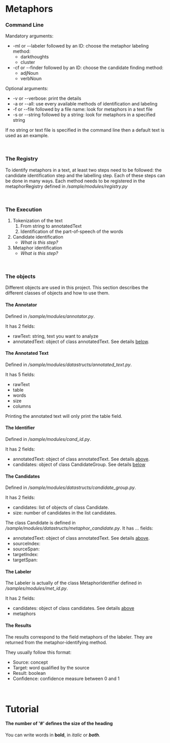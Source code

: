 # Metaphors



### Command Line
Mandatory arguments:
* -ml or --labeler followed by an ID: choose the metaphor labeling method:
    * darkthoughts
    * cluster
* -cf or --finder followed by an ID: choose the candidate finding method:
    * adjNoun
    * verbNoun
    
Optional  arguments:
* -v or --verbose: print the details
* -a or --all: use every available methods of identification and labeling
* -f or --file followed by a file name: look for metaphors in a text file
* -s or --string followed by a string: look for metaphors in a specified string

If no string or text file is specified in the command line then a default text is used as an example.

<br>

### The Registry
To identify metaphors in a text, at least two steps need to be followed:
the candidate identification step and the labelling step.
Each of these steps can be done in many ways.
Each method needs to be registered in the metaphorRegistry defined in 
_/sample/modules/registry.py_



<br>

### The Execution

1. Tokenization of the text
    1. From string to annotatedText
    2. Identification of the part-of-speech of the words
2. Candidate identification
    * _What is this step?_
3. Metaphor identification
    * _What is this step?_

<br>

### The objects

Different objects are used in this project. This section describes the different classes of objects and how to use them.

#### The Annotator
Defined in _/sample/modules/annotator.py_.

It has 2 fields:
* rawText: string, text you want to analyze
* annotatedText: object of class annotatedText. See details [below](#annotatedTextAnchor).

#### <a name="annotatedTextAnchor">The Annotated Text</a>
Defined in _/sample/modules/datastructs/annotated_text.py_.

It has 5 fields:
* rawText
* table
* words
* size
* columns

Printing the annotated text will only print the table field.

#### The Identifier
Defined in _/sample/modules/cand_id.py_.

It has 2 fields:
* annotatedText: object of class annotatedText. See details [above](#annotatedTextAnchor).
* candidates: object of class CandidateGroup. See details [below](#candidatesAnchor)

#### <a name="candidatesAnchor">The Candidates</a>
Defined in _/sample/modules/datastructs/candidate_group.py_.

It has 2 fields:
* candidates: list of objects of class Candidate.
* size: number of candidates in the list candidates.

The class Candidate is defined in _/sample/modules/datastructs/metaphor_candidate.py_.
It has ... fields:
* annotatedText: object of class annotatedText. See details [above](#annotatedTextAnchor).
* sourceIndex:
* sourceSpan:
* targetIndex:
* targetSpan:

#### The Labeler
The Labeler is actually of the class MetaphorIdentifier defined in _/samples/modules/met_id.py_.

It has 2 fields:
* candidates: object of class candidates. See details [above](#candidatesAnchor)
* metaphors

#### The Results
The results correspond to the field metaphors of the labeler.
They are returned from the metaphor-identifying method.

They usually follow this format:
* Source: concept
* Target: word qualified by the source
* Result: boolean
* Confidence: confidence measure between 0 and 1 

<br> 

# Tutorial

#### The number of '#' defines the size of the heading

You can write words in **bold**, in _italic_ or **_both_**.